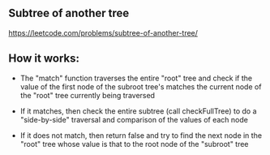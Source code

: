 ## Subtree of another tree

https://leetcode.com/problems/subtree-of-another-tree/

## How it works:

- The "match" function traverses the entire "root" tree and check if the value of the first node of the subroot tree's matches the current node of the "root" tree currently being traversed

- If it matches, then check the entire subtree (call checkFullTree) to do a "side-by-side" traversal and comparison of the values of each node
- If it does not match, then return false and try to find the next node in the "root" tree whose value is that to the root node of the "subroot" tree